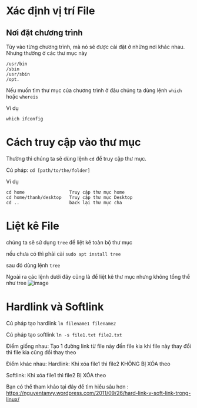 # Xác định vị trí File
## Nơi đặt chương trình
Tùy vào từng chương trình, mà nó sẽ được cài đặt ở những nơi khác nhau. Nhưng thường ở các thư mục này
```
/usr/bin
/sbin
/usr/sbin
/opt.
```

Nếu muốn tìm thư mục của chương trình ở đâu chúng ta dùng lệnh `which` hoặc `whereis`

Ví dụ

`which ifconfig`

# Cách truy cập vào thư mục
Thường thì chúng ta sẽ dùng lệnh `cd` để truy cập thư mục.

Cú pháp:
`cd [path/to/the/folder]`

Ví dụ
```
cd home                 Truy cập thư mục home
cd home/thanh/desktop   Truy cập thư mục Desktop
cd ..                   back lại thư mục cha
```

# Liệt kê File
chúng ta sẽ sử dụng `tree` để liệt kê toàn bộ thư mục

nếu chưa có thì phải cài `sudo apt install tree`

sau đó dùng lệnh `tree`

Ngoài ra các lệnh dưới đây cũng là để liệt kê thư mục nhưng không tổng thể như tree 
![image](https://user-images.githubusercontent.com/45547213/50429208-93b79a00-08ef-11e9-9c45-44f29d31e63c.png)

# Hardlink và Softlink
Cú pháp tạo hardlink
`ln filename1 filename2`

Cú pháp tạo softlink
`ln -s file1.txt file2.txt`

Điểm giống nhau: Tạo 1 đường link từ file này đến file kia khi file này thay đổi thì file kia cũng đổi thay theo

Điểm khác nhau:
Hardlink: Khi xóa file1 thì file2 KHÔNG BỊ XÓA theo

Softlink: Khi xóa file1 thì file2 BỊ XÓA theo

Bạn có thể tham khảo tại đây để tìm hiểu sâu hơn : https://nguyentanvy.wordpress.com/2011/09/26/hard-link-v-soft-link-trong-linux/








